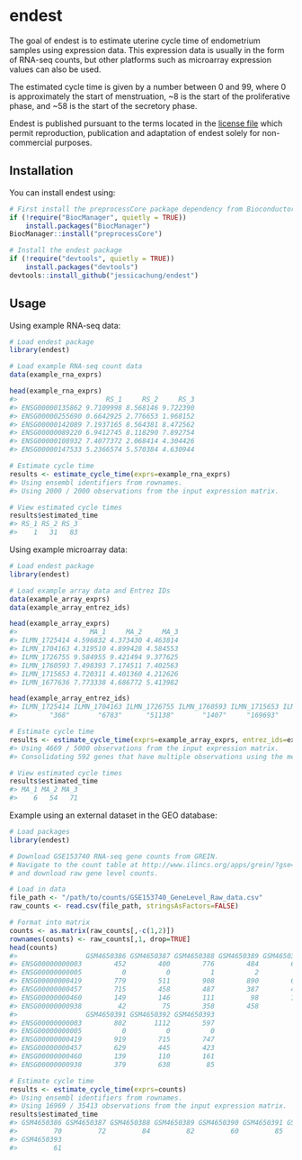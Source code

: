 # endest

<!-- badges: start -->
<!-- badges: end -->

The goal of endest is to estimate uterine cycle time of endometrium samples using expression data. This expression data is usually in the form of RNA-seq counts, but other platforms such as microarray expression values can also be used.

The estimated cycle time is given by a number between 0 and 99, where 0 is approximately the start of menstruation, ~8 is the start of the proliferative phase, and ~58 is the start of the secretory phase.

Endest is published pursuant to the terms located in the [license file](LICENSE) which permit reproduction, publication and adaptation of endest solely for non-commercial purposes.

## Installation

You can install endest using:

``` r
# First install the preprocessCore package dependency from Bioconductor
if (!require("BiocManager", quietly = TRUE))
    install.packages("BiocManager")
BiocManager::install("preprocessCore")

# Install the endest package
if (!require("devtools", quietly = TRUE))
    install.packages("devtools")
devtools::install_github("jessicachung/endest")
```

## Usage

Using example RNA-seq data:

``` r
# Load endest package
library(endest)

# Load example RNA-seq count data
data(example_rna_exprs)

head(example_rna_exprs)
#>                      RS_1     RS_2     RS_3
#> ENSG00000135862 9.7109998 8.568146 9.722390
#> ENSG00000255690 0.6642925 2.776653 1.968152
#> ENSG00000142089 7.1937165 8.564381 8.472562
#> ENSG00000089220 6.9412745 8.118290 7.892754
#> ENSG00000108932 7.4077372 2.068414 4.304426
#> ENSG00000147533 5.2366574 5.570384 4.630944

# Estimate cycle time
results <- estimate_cycle_time(exprs=example_rna_exprs)
#> Using ensembl identifiers from rownames.
#> Using 2000 / 2000 observations from the input expression matrix.

# View estimated cycle times
results$estimated_time
#> RS_1 RS_2 RS_3 
#>    1   31   83
```

Using example microarray data:

``` r
# Load endest package
library(endest)

# Load example array data and Entrez IDs
data(example_array_exprs)
data(example_array_entrez_ids)

head(example_array_exprs)
#>                  MA_1     MA_2     MA_3
#> ILMN_1725414 4.596832 4.373430 4.463814
#> ILMN_1704163 4.319510 4.899428 4.584553
#> ILMN_1726755 9.584955 9.421494 9.377625
#> ILMN_1760593 7.498393 7.174511 7.402563
#> ILMN_1715653 4.720311 4.401360 4.212626
#> ILMN_1677636 7.773338 4.686772 5.413982

head(example_array_entrez_ids)
#> ILMN_1725414 ILMN_1704163 ILMN_1726755 ILMN_1760593 ILMN_1715653 ILMN_1677636 
#>        "368"       "6783"      "51138"       "1407"     "169693"       "1311"

# Estimate cycle time
results <- estimate_cycle_time(exprs=example_array_exprs, entrez_ids=example_array_entrez_ids)
#> Using 4669 / 5000 observations from the input expression matrix.
#> Consolidating 592 genes that have multiple observations using the mean.

# View estimated cycle times
results$estimated_time
#> MA_1 MA_2 MA_3 
#>    6   54   71
```

Example using an external dataset in the GEO database:

``` r
# Load packages
library(endest)

# Download GSE153740 RNA-seq gene counts from GREIN.
# Navigate to the count table at http://www.ilincs.org/apps/grein/?gse=GSE153740
# and download raw gene level counts.

# Load in data
file_path <- "/path/to/counts/GSE153740_GeneLevel_Raw_data.csv"
raw_counts <- read.csv(file_path, stringsAsFactors=FALSE)

# Format into matrix
counts <- as.matrix(raw_counts[,-c(1,2)])
rownames(counts) <- raw_counts[,1, drop=TRUE]
head(counts)
#>                 GSM4650386 GSM4650387 GSM4650388 GSM4650389 GSM4650390
#> ENSG00000000003        452        400        776        484        613
#> ENSG00000000005          0          0          1          2          0
#> ENSG00000000419        779        511        908        890        661
#> ENSG00000000457        715        458        487        387        468
#> ENSG00000000460        149        146        111         98        184
#> ENSG00000000938         42         75        358        458         52
#>                 GSM4650391 GSM4650392 GSM4650393
#> ENSG00000000003        802       1112        597
#> ENSG00000000005          0          0          0
#> ENSG00000000419        919        715        747
#> ENSG00000000457        629        445        423
#> ENSG00000000460        139        110        161
#> ENSG00000000938        379        638         85

# Estimate cycle time
results <- estimate_cycle_time(exprs=counts)
#> Using ensembl identifiers from rownames.
#> Using 16969 / 35413 observations from the input expression matrix.
results$estimated_time
#> GSM4650386 GSM4650387 GSM4650388 GSM4650389 GSM4650390 GSM4650391 GSM4650392 
#>         70         72         84         82         60         85         94 
#> GSM4650393 
#>         61
```
